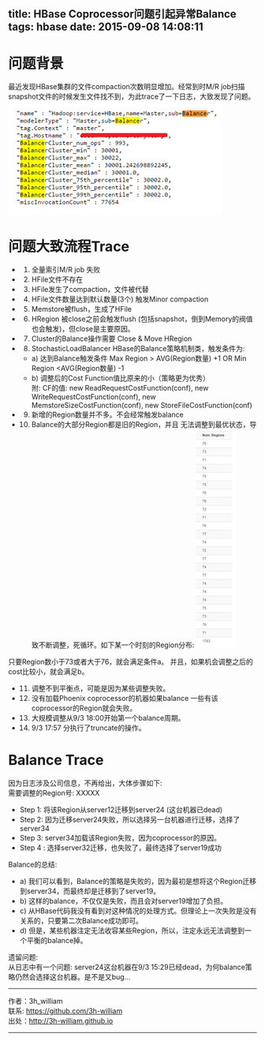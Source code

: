 title: HBase Coprocessor问题引起异常Balance  
tags: hbase
date: 2015-09-08 14:08:11
---
# 问题背景
最近发现HBase集群的文件compaction次数明显增加。经常到时M/R job扫描snapshot文件的时候发生文件找不到，为此trace了一下日志，大致发现了问题。  
![balance统计](/img/hbase_balance_problems/balance_metrics.png)

# 问题大致流程Trace  

- 1)  全量索引M/R  job 失败   
- 2)  HFile文件不存在  
- 3)  HFile发生了compaction，文件被代替  
- 4)  HFile文件数量达到默认数量(3个) 触发Minor compaction  
- 5)  Memstore被flush，生成了HFile  
- 6)  HRegion 被close之前会触发flush (包括snapshot，倒到Memory的阀值也会触发)，但close是主要原因。  
- 7)  Cluster的Balance操作需要 Close & Move HRegion  
- 8)  StochasticLoadBalancer HBase的Balance策略机制类，触发条件为:  
	- a)  达到Balance触发条件 Max Region > AVG(Region数量) +1  OR  Min Region <AVG(Region数量) -1  
	- b)  调整后的Cost Function值比原来的小（策略更为优秀）  
附:  CF的值:
new ReadRequestCostFunction(conf),
new WriteRequestCostFunction(conf),
new MemstoreSizeCostFunction(conf),
new StoreFileCostFunction(conf)

- 9)  新增的Region数量并不多。不会经常触发balance
- 10)  Balance的大部分Region都是旧的Region，并且 无法调整到最优状态，导致不断调整，死循环。如下某一个时刻的Region分布:
![region分布](/img/hbase_balance_problems/regions_info.png)

只要Region数小于73或者大于76，就会满足条件a。
并且，如果机会调整之后的cost比较小，就会满足b。

- 11)  调整不到平衡点，可能是因为某些调整失败。
- 12)  没有加载Phoenix coprocessor的机器如果balance 一些有该coprocessor的Region就会失败。
- 13)  大规模调整从9/3 18:00开始第一个balance周期。 
- 14)  9/3 17:57 分执行了truncate的操作。 

# Balance Trace 
因为日志涉及公司信息，不再给出，大体步骤如下:   
需要调整的Region号:  XXXXX
- Step 1: 将该Region从server12迁移到server24 (这台机器已dead)
- Step 2: 因为迁移server24失败，所以选择另一台机器进行迁移，选择了server34
- Step 3:  server34加载该Region失败，因为coprocessor的原因。
- Step 4 : 选择server32迁移，也失败了，最终选择了server19成功

Balance的总结:    
- a) 我们可以看到，Balance的策略是失败的，因为最初是想将这个Region迁移到server34，而最终却是迁移到了server19。  
- b) 这样的balance，不仅仅是失败，而且会对server19增加了负担。
- c) 从HBase代码我没有看到对这种情况的处理方式。但理论上一次失败是没有关系的，只要第二次Balance成功即可。
- d) 但是，某些机器注定无法收容某些Region，所以，注定永远无法调整到一个平衡的balance掉。


遗留问题:  
从日志中有一个问题: server24这台机器在9/3 15:29已经dead，为何balance策略仍然会选择这台机器。是不是又bug…

---

作者：3h_william  
联系: https://github.com/3h-william  
出处：http://3h-william.github.io  

---
 